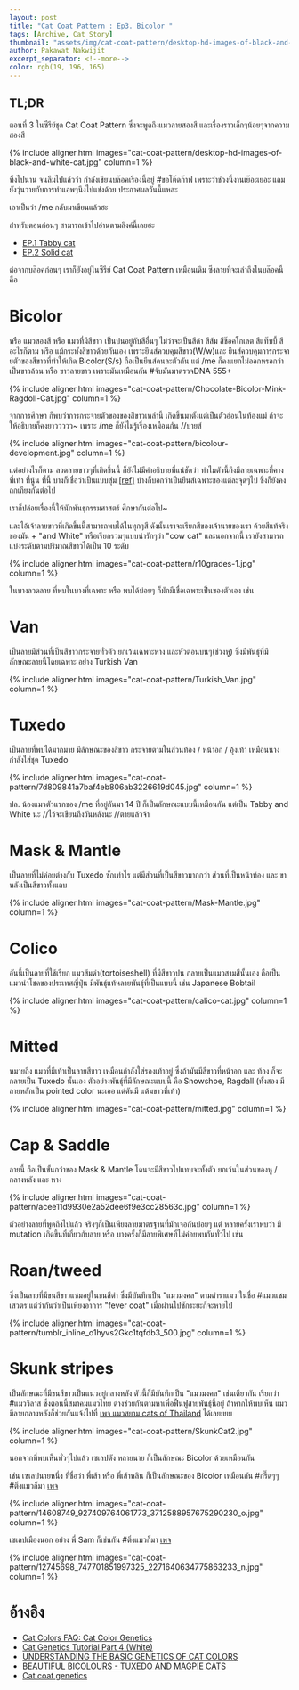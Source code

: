 ```yaml
---
layout: post
title: "Cat Coat Pattern : Ep3. Bicolor "
tags: [Archive, Cat Story]
thumbnail: "assets/img/cat-coat-pattern/desktop-hd-images-of-black-and-white-cat.jpg"
author: Pakawat Nakwijit
excerpt_separator: <!--more-->
color: rgb(19, 196, 165)
---
```


## TL;DR

ตอนที่ 3 ในซีรีย์ชุด Cat Coat Pattern ซึ่งจะพูดถึงแมวลายสองสี และเรื่องราวเล็กๆน้อยๆจากความสองสี

<!--more-->

{% include aligner.html images="cat-coat-pattern/desktop-hd-images-of-black-and-white-cat.jpg" column=1 %}

ทิ้งไปนาน จนลืมไปแล้วว่า กำลังเขียนบล๊อคเรื่องนี้อยู่ <span class="tag-en">#ขอโต๊ดก๊าฟ</span> เพราะว่าช่วงนี้งานเย๊อะเยอะ แถมยังวุ่นวายกับการทำแอพๆนึงไปแข่งด้วย ประกาศผลวันนี้แหละ

เอาเป็นว่า /me กลับมาเขียนแล้วฮะ

สำหรับตอนก่อนๆ สามารถเข้าไปอ่านตามลิงค์นี้เลยฮะ

* [EP.1 Tabby cat](http://wp.curve.in.th/tabby)
* [EP.2 Solid cat](http://wp.curve.in.th/solid)

ต่อจากบล๊อคก่อนๆ เราก็ยังอยู่ในซีรีย์ Cat Coat Pattern เหมือนเดิม ซึ่งลายที่จะเล่าถึงในบล๊อคนี้ คือ

# Bicolor

หรือ แมวสองสี หรือ แมวที่มีสีขาว เป็นปนอยู่กับสีอื่นๆ ไม่ว่าจะเป็นสีดำ สีส้ม สีช๊อคโกเลต สีแท๊บบี้ สีอะไรก็ตาม หรือ แม้กระทั้งสีขาวด้วยกันเอง เพราะยีนส์ควบคุมสีขาว(W/w)และ ยีนส์ควบคุมการกระจายตัวของสีขาวที่ทำให้เกิด Bicolor(S/s) ถือเป็นยีนส์คนละตัวกัน แต่ /me ก็คงแยกไม่ออกหรอกว่าเป็นขาวล้วน หรือ ขาวลายขาว เพราะมันเหมือนกัน <span class="tag-en">#จับมันมาตรวจDNA</span> 555+

{% include aligner.html images="cat-coat-pattern/Chocolate-Bicolor-Mink-Ragdoll-Cat.jpg" column=1 %}

จากการศึกษา ก็พบว่าการกระจายตัวของของสีขาวเหล่านี้ เกิดขึ้นมาตั้งแต่เป็นตัวอ่อนในท้องแม่ ถ้าจะให้อธิบายก็คงยาววววว~ เพราะ /me ก็ยังไม่รู้เรื่องเหมือนกัน //บายส์

{% include aligner.html images="cat-coat-pattern/bicolour-development.jpg" column=1 %}

แต่อย่างไรก็ตาม ลวดลายขาวๆที่เกิดขึ้นนี้ ก็ยังไม่มีคำอธิบายที่แน่ชัดว่า ทำไมตัวนี้ถึงมีลายเฉพาะที่คาง ที่เท้า ที่นู้น ที่นี้ บางก็เชื่อว่าเป็นแบบสุ่ม [[ref]](http://gizmodo.com/weve-been-completely-wrong-about-how-cats-get-their-bla-1751328727) บ้างก็บอกว่าเป็นยีนส์เฉพาะของแต่ละจุดๆไป ซึ่งก็ยังคงถกเถียงกันต่อไป

เราก็ปล่อยเรื่องนี้ให้นักพันธุกรรมศาสตร์ ศึกษากันต่อไป~

และไอ้เจ้าลายขาวที่เกิดขึ้นนี้สามารถพบได้ในทุกๆสี ดังนั้นเราจะเรียกสีของเจ้านายของเรา ด้วยสีแท้จริงของมัน + "and White" หรือเรียกรวมๆแบบน่ารักๆว่า "cow cat" และนอกจากนี้ เรายังสามารถแบ่งระดับตามปริมาณสีขาวได้เป็น 10 ระดับ

{% include aligner.html images="cat-coat-pattern/r10grades-1.jpg" column=1 %}

ในบางลวดลาย ที่พบในบางที่เฉพาะ หรือ พบได้บ่อยๆ ก็มักมีเชื่อเฉพาะเป็นของตัวเอง เช่น

# Van
เป็นลายมีส่วนที่เป็นสีขาวกระจายทั่วตัว ยกเว้นเฉพาะหาง และหัวตอนบนๆ(ช่วงหู) ซึ่งมีพันธุ์ที่มีลักษณะลายนี้โดยเฉพาะ อย่าง Turkish Van

{% include aligner.html images="cat-coat-pattern/Turkish_Van.jpg" column=1 %}

# Tuxedo
เป็นลายที่พบได้มากมาย มีลักษณะของสีขาว กระจายตามในส่วนท้อง / หน้าอก / อุ้งเท้า เหมือนนางกำลังใส่ชุด Tuxedo

{% include aligner.html images="cat-coat-pattern/7d809841a7baf4eb806ab3226619d045.jpg" column=1 %}

ปล. น้องแมวตัวแรกของ /me ที่อยู่กันมา 14 ปี ก็เป็นลักษณะแบบนี้เหมือนกัน แต่เป็น Tabby and White นะ //ไว้จะเขียนถึงวันหลังนะ //ตายแล้วจ้า

# Mask & Mantle
เป็นลายที่ไม่ค่อยต่างกับ Tuxedo ซักเท่าไร แต่มีส่วนที่เป็นสีขาวมากกว่า ส่วนที่เป็นหน้าท้อง และ ขาหลังเป็นสีขาวทั้งแถบ

{% include aligner.html images="cat-coat-pattern/Mask-Mantle.jpg" column=1 %}

# Colico
อันนี้เป็นลายที่ใช้เรียก แมวส้มดำ(tortoiseshell) ที่มีสีขาวปน กลายเป็นแมวสามสีนั้นเอง ถือเป็นแมวนำโชคของประเทศญี่ปุ่น มีพันธุ์แท้หลายพันธุ์ที่เป็นแบบนี้ เช่น Japanese Bobtail

{% include aligner.html images="cat-coat-pattern/calico-cat.jpg" column=1 %}

# Mitted
หมายถึง แมวที่มีเท้าเป็นลายสีขาว เหมือนกำลังใส่รองเท้าอยู่ ซึ่งถ้ามันมีสีขาวที่หน้าอก และ ท้อง ก็จะกลายเป็น Tuxedo นั้นเอง ตัวอย่างพันธุ์ที่มีลักษณะแบบนี้ คือ Snowshoe, Ragdall (ทั้งสอง มีลายหลักเป็น pointed color นะเออ แต่ดันมี แต้มขาวที่เท้า)

{% include aligner.html images="cat-coat-pattern/mitted.jpg" column=1 %}

# Cap & Saddle
ลายนี้ ถือเป็นขั้นกว่าของ Mask & Mantle โดนจะมีสีขาวไปแทบจะทั้งตัว ยกเว้นในส่วนของหู / กลางหลัง และ หาง

{% include aligner.html images="cat-coat-pattern/acee11d9930e2a52dee6f9e3cc28563c.jpg" column=1 %}

ตัวอย่างลายที่พูดถึงไปแล้ว จริงๆก็เป็นเพียงลายมาตรฐานที่มักเจอกันบ่อยๆ แต่ หลายครั้งเราพบว่า มี mutation เกิดขึ้นที่เกี่ยวกับลาย หรือ บางครั้งก็มีลายพิเศษที่ไม่ค่อยพบกันทั่วไป เช่น

# Roan/tweed
ซึ่งเป็นลายที่มีขนสีขาวแซมอยู่ในขนสีดำ ซึ่งมีบันทึกเป็น "แมวมงคล" ตามตำราแมว ในชื่อ <span class="tag-en">#แมวแซมเสวตร</span> แต่ว่ากันว่าเป็นเพียงอาการ "fever coat" เมื่อผ่านไปซักระยะก็จะหายไป

{% include aligner.html images="cat-coat-pattern/tumblr_inline_o1hyvs2Gkc1tqfdb3_500.jpg" column=1 %}

# Skunk stripes

เป็นลักษณะที่มีขนสีขาวเป็นแนวอยู่กลางหลัง ตัวนี้ก็มีบันทึกเป็น "แมวมงคล" เช่นเดียวกัน เรียกว่า <span class="tag-en">#แมววิลาส</span> ซึ่งตอนนี้สมาคมแมวไทย ต่างช่วยกันตามหาเพื่อฟื้นฟูสายพันธุ์นี้อยู่ ถ้าหากให้พบเห็น แมวมีลายกลางหลังก็ช่วยกันแจ้งไปที่ [เพจ แมวสยาม cats of Thailand](https://www.facebook.com/CatSiamCountry) ได้เลยยยย

{% include aligner.html images="cat-coat-pattern/SkunkCat2.jpg" column=1 %}

นอกจากที่พบเห็นทั่วๆไปแล้ว เซเลปดัง หลายนาย ก็เป็นลักษณะ Bicolor ด้วยเหมือนกัน

เช่น เซเลปนายหนึ่ง ที่ชื่อว่า พี่เส้า หรือ พี่เส้าหลิน ก็เป็นลักษณะของ Bicolor เหมือนกัน <span class="tag-en">#กรี๊ดๆๆ</span> <span class="tag-en">#ติ่งแมวก็มา</span> [เพจ](https://www.facebook.com/theycallmemeaow)

{% include aligner.html images="cat-coat-pattern/14608749_927409764061773_3712588957675290230_o.jpg" column=1 %}

เซเลปเมืองนอก อย่าง พี่ Sam ก็เช่นกัน <span class="tag-en">#ติ่งแมวก็มา</span> [เพจ](https://www.facebook.com/Samhaseyebrows)

{% include aligner.html images="cat-coat-pattern/12745698_747701851997325_2271640634775863233_n.jpg" column=1 %}


# อ้างอิง
* [Cat Colors FAQ: Cat Color Genetics](http://www.fanciers.com/other-faqs/color-genetics.html)
* [Cat Genetics Tutorial Part 4 (White)](http://spotted-tabby-cat.deviantart.com/art/Cat-Genetics-Tutorial-Part-4-White-501908188)
* [UNDERSTANDING THE BASIC GENETICS OF CAT COLORS](http://kids.cfa.org/understanding-cat-colors.pdf)
* [BEAUTIFUL BICOLOURS - TUXEDO AND MAGPIE CATS](http://messybeast.com/bicolours.htm)
* [Cat coat genetics](https://en.wikipedia.org/wiki/Cat_coat_genetics)
